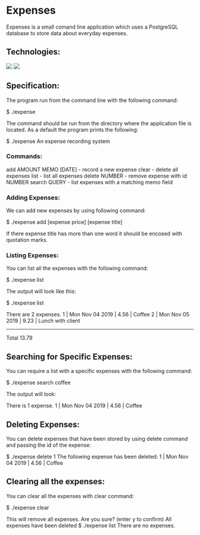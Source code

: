# Expenses

Expenses is a small comand line application which uses a PostgreSQL database to store data about everyday expenses. 

## Technologies: 
<div>
  <img src="https://img.shields.io/badge/node.js%20-%2343853D.svg?&style=for-the-badge&logo=node.js&logoColor=white"/>
  <img src="https://img.shields.io/badge/PostgreSQL-316192?style=for-the-badge&logo=postgresql&logoColor=white"/>
</div>

## Specification:

The program run from the command line with the following command: 

$ ./expense

The command should be run from the directory where the application file is located. 
As a default the program prints the following: 

$ ./expense
An expense recording system

### Commands:

add AMOUNT MEMO [DATE] - record a new expense
clear - delete all expenses
list - list all expenses
delete NUMBER - remove expense with id NUMBER
search QUERY - list expenses with a matching memo field

### Adding Expenses: 
We can add new expenses by using following command: 

$ ./expense add [expense price] [expense title]

If there expense title has more than one word it should be encosed with quotation marks. 

### Listing Expenses:

You can list all the expenses with the following command: 

$ ./expense list

The output will look like this:

$ ./expense list

There are 2 expenses.
  1 | Mon Nov 04 2019 |         4.56 | Coffee
  2 | Mon Nov 05 2019 |         9.23 | Lunch with client
______________________________________________________
Total                          13.79

## Searching for Specific Expenses:

You can require a list with a specific expenses with the following command: 

$ ./expense search coffee

The output will look: 

There is 1 expense.
  1 | Mon Nov 04 2019 |         4.56 | Coffee

## Deleting Expenses:

You can delete expenses that have been stored by using delete command and passing the id of the expense:

$ ./expense delete 1
The following expense has been deleted:
  1 | Mon Nov 04 2019 |         4.56 | Coffee

## Clearing all the expenses:
You can clear all the expenses with clear command: 

$ ./expense clear

This will remove all expenses. Are you sure? (enter y to confirm)
All expenses have been deleted
$ ./expense list
There are no expenses.
